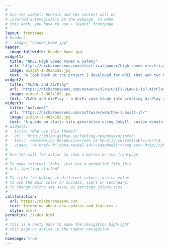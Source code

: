 ```yaml
---
#
# Use the widgets beneath and the content will be
# inserted automagically in the webpage. To make
# this work, you have to use › layout: frontpage
#
layout: frontpage
# header: 
#   image: "header_home.jpg"
header:
  image_fullwidth: header_home.jpg
widget1:
  title: "NREL High Speed Power & Safety"
  url: 'https://nickaroneseno.com/electrical/power/high-speed-electrical-analysis/'
  image: widget-1-302x182.jpg
  text: 'A look back at the project I developed for NREL that won two NI Engineering Impact awards.'
widget2:
  title: "VLANs and AirPlay"
  url: 'https://nickaroneseno.com/network/vlan/UniFi-VLAN-&-IoT-AirPlay/'
  image: widget-2-302x182.jpg
  text: 'VLANs and AirPlay - a UniFi case study into creating AirPlay and multicast support while maintaining segmented networks and security.'
widget3:
  title: "Welcome!"
  url: "https://nickaroneseno.com/software/web/how-I-built-it/"
  image: widget-3-302x182.jpg
  text: 'A guide on static site generation using Jekyll, custom domain forwarding, and hosting via GitHub Pages.'
# widget2:
#   title: "Why use this theme?"
#   url: 'http://phlow.github.io/feeling-responsive/info/'
#   text: '<em>Feeling Responsive</em> is heavily customizable.<br/>1. Language-Support :)<br/>2. Optimized for speed and it&#39;s responsive.<br/>3. Built on <a href="http://foundation.zurb.com/">Foundation Framework</a>.<br/>4. Seven different Headers.<br/>5. Customizable navigation, footer,...'
#   video: '<a href="#" data-reveal-id="videoModal"><img src="http://phlow.github.io/feeling-responsive/images/start-video-feeling-responsive-302x182.jpg" width="302" height="182" alt=""/></a>'
#
# Use the call for action to show a button on the frontpage
#
# To make internal links, just use a permalink like this
# url: /getting-started/
#
# To style the button in different colors, use no value
# to use the main color or success, alert or secondary.
# To change colors see sass/_01_settings_colors.scss
#
callforaction:
  url: https://nickaroneseno.com
  text: Inform me about new updates and features ›
  style: alert
permalink: /index.html
#
# This is a nasty hack to make the navigation highlight
# this page as active in the topbar navigation
#
homepage: true
---
```


<!-- <div id="videoModal" class="reveal-modal large" data-reveal="">
  <div class="flex-video widescreen vimeo" style="display: block;">
    <iframe width="1280" height="720" src="https://www.youtube.com/embed/3b5zCFSmVvU" frameborder="0" allowfullscreen></iframe>
  </div>
  <a class="close-reveal-modal">&#215;</a>
</div> -->
